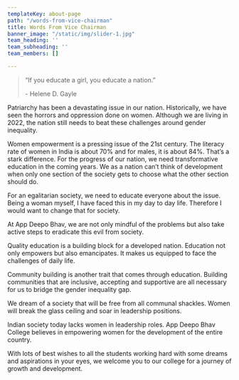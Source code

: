 ```yaml
---
templateKey: about-page
path: "/words-from-vice-chairman"
title: Words From Vice Chairman
banner_image: "/static/img/slider-1.jpg"
team_heading: ''
team_subheading: ''
team_members: []

---
```

> “If you educate a girl, you educate a nation.”
>
> \- Helene D. Gayle

Patriarchy has been a devastating issue in our nation. Historically, we have seen the horrors and oppression done on women. Although we are living in 2022, the nation still needs to beat these challenges around gender inequality. 

Women empowerment is a pressing issue of the 21st century. The literacy rate of women in India is about 70% and for males, it is about 84%. That’s a stark difference. For the progress of our nation, we need transformative education in the coming years. We as a nation can’t think of development when only one section of the society gets to choose what the other section should do. 

For an egalitarian society, we need to educate everyone about the issue. Being a woman myself, I have faced this in my day to day life. Therefore I would want to change that for society. 

At App Deepo Bhav, we are not only mindful of the problems but also take active steps to eradicate this evil from society. 

Quality education is a building block for a developed nation. Education not only empowers but also emancipates. It makes us equipped to face the challenges of daily life. 

Community building is another trait that comes through education. Building communities that are inclusive, accepting and supportive are all necessary for us to bridge the gender inequality gap. 

We dream of a society that will be free from all communal shackles. Women will break the glass ceiling and soar in leadership positions. 

Indian society today lacks women in leadership roles. App Deepo Bhav College believes in empowering women for the development of the entire country. 

With lots of best wishes to all the students working hard with some dreams and aspirations in your eyes, we welcome you to our college for a journey of growth and development.